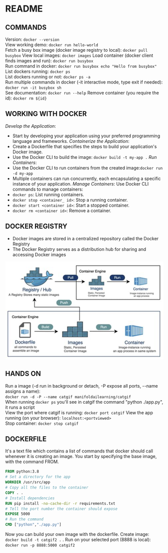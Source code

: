 # README

## COMMANDS
Version: `docker --version`  
View working demo: `docker run hello-world`  
Fetch a busy box image (docker image registry to local): `docker pull busybox` 
View local images: `docker images` 
Load container (docker client finds images and run): `docker run busybox`  
Run command in docker: `docker run busybox echo "Hello from busybox"`  
List dockers running: `docker ps`  
List dockers running or not: `docker ps -a`  
Run multiple commands in docker (-it interactive mode, type exit if needed): `docker run -it busybox sh`  
See documentation: `docker run --help`
Remove container (you require the id): `docker rm ${id}`

## WORKING WITH DOCKER
*Develop the Application*:
- Start by developing your application using your preferred programming language and frameworks.
*Containerize the Application*:
- Create a Dockerfile that specifies the steps to build your application's Docker image.
- Use the Docker CLI to build the image: `docker build -t my-app .`
*Run Containers*:
- Use the Docker CLI to run containers from the created image:`docker run -d my-app`
- Multiple containers can run concurrently, each encapsulating a specific instance of your application.
*Manage Containers*:
Use Docker CLI commands to manage containers:
- `docker ps`: List running containers.
- `docker stop <container_ id>`: Stop a running container.
- `docker start <container id>`: Start a stopped container.
- `docker rm <container id>`: Remove a container.

## DOCKER REGISTRY
- Docker images are stored in a centralized repository called the Docker Registry
- The Docker Registry serves as a distribution hub for sharing and accessing Docker images  

![Image1](./img/image1.png)

## HANDS ON
Run a image (-d run in background or detach, -P expose all ports, --name assigns a name):  
`docker run -d -P --name catgif manifoldailearning/catgif`  
When running `docker ps` you'll see in catgif the command "python ./app.py", it runs a script  
View the port where catgif is running: `docker port catgif`
View the app running (on your browser): `localhost:<portviewed>`  
Stop container: `docker stop catgif`

## DOCKERFILE
It's a text file which contains a list of commands that docker should call 
whenever it is creating an image. You start by specifying the base image, 
with the command FROM. 
```dockerfile
FROM python:3.8
# Set a directory for the app
WORKDIR /usr/src/app
# Copy all the files to the container
COPY . .
# Install dependencies
RUN pip install -no-cache-dir -r requirements.txt
# Tell the port number the container should expose
EXPOSE 5000
# Run the command
CMD ["python","./app.py"] 
```
Now you can build your own image with the dockerfile. 
Create image: `docker build -t catgif2 .` . 
Run on your selected port (8888 is local): `docker run -p 8888:5000 catgif2`